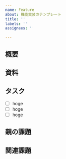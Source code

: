 ```yaml
---
name: Feature
about: 機能実装のテンプレート
title: ''
labels: ''
assignees: ''

---
```


## 概要

## 資料

## タスク
- [ ] hoge
- [ ] hoge
- [ ] hoge

## 親の課題

## 関連課題
